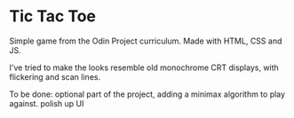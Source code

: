 # Tic Tac Toe

Simple game from the Odin Project curriculum. 
Made with HTML, CSS and JS. 

I've tried to make the looks resemble old monochrome CRT displays, 
with flickering and scan lines.

To be done: 
optional part of the project, adding a minimax algorithm to play against. 
polish up UI

